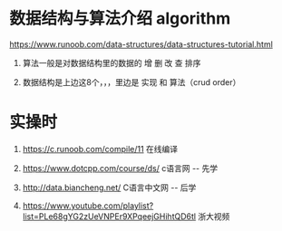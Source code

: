 # 数据结构与算法介绍 algorithm
  https://www.runoob.com/data-structures/data-structures-tutorial.html  
  1. 算法一般是对数据结构里的数据的  增  删 改  查  排序

  2. 数据结构是上边这8个，，，里边是 实现 和 算法（crud order）


# 实操时

  1. https://c.runoob.com/compile/11   在线编译

  2. https://www.dotcpp.com/course/ds/ c语言网 --  先学

  3. http://data.biancheng.net/        C语言中文网  -- 后学

  4. https://www.youtube.com/playlist?list=PLe68gYG2zUeVNPEr9XPqeejGHihtQD6tl    浙大视频



